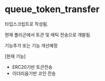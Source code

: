 # queue_token_transfer
타입스크립트로 작성됨.

현재 폴리곤에서 토큰 및 매틱 전송으로 개발됨.

기능추가 또는 기능 개선예정

[현재 기능]
- ERC20기반 토큰전송
- 이더리움기반 코인 전송
